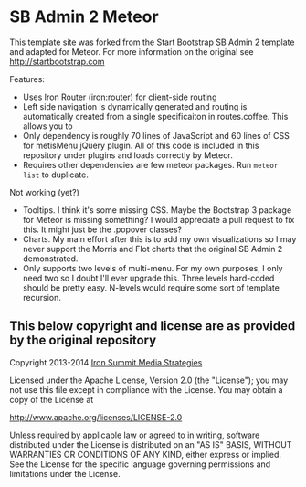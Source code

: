 # SB Admin 2 Meteor

This template site was forked from the Start Bootstrap SB Admin 2 template and adapted for Meteor. For more information
on the original see http://startbootstrap.com

Features:

  * Uses Iron Router (iron:router) for client-side routing
  * Left side navigation is dynamically generated and routing is automatically created from a single specificaiton
    in routes.coffee. This allows you to
  * Only dependency is roughly 70 lines of JavaScript and 60 lines of CSS for metisMenu jQuery plugin. All of this code
    is included in this repository under plugins and loads correctly by Meteor.
  * Requires other dependencies are few meteor packages. Run `meteor list` to duplicate.

Not working (yet?)

  * Tooltips. I think it's some missing CSS. Maybe the Bootstrap 3 package for Meteor is missing something? I would
    appreciate a pull request to fix this. It might just be the .popover classes?
  * Charts. My main effort after this is to add my own visualizations so I may never support the Morris and Flot charts
    that the original SB Admin 2 demonstrated.
  * Only supports two levels of multi-menu. For my own purposes, I only need two so I doubt I'll ever upgrade this.
    Three levels hard-coded should be pretty easy. N-levels would require some sort of template recursion.

## This below copyright and license are as provided by the original repository

Copyright 2013-2014 [Iron Summit Media Strategies](http://www.ironsummitmedia.com/)

Licensed under the Apache License, Version 2.0 (the "License"); you may not use this file except in compliance with the
License. You may obtain a copy of the License at

http://www.apache.org/licenses/LICENSE-2.0

Unless required by applicable law or agreed to in writing, software distributed under the License is distributed on an
"AS IS" BASIS, WITHOUT WARRANTIES OR CONDITIONS OF ANY KIND, either express or implied. See the License for the specific
language governing permissions and limitations under the License.
